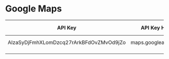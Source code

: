 # Google Maps



| API Key | API Key Host | Leaky Org | Other Details |
|---------|--------------|-----------|---------------|
|    AIzaSyDjFmhXLomDzcq27rArkBFdOvZMvOd9jZo     |    maps.googleapis.com          |    Unknown       |      https://maps.googleapis.com/maps/api/js?libraries=places&key=&callback=initMap         |
|         |              |           |               |
|         |              |           |               |
